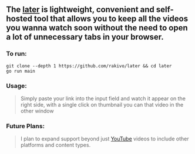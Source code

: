 ## The [later](https://github.com/rakivo/later) is lightweight, convenient and self-hosted tool that allows you to keep all the videos you wanna watch soon without the need to open a lot of unnecessary tabs in your browser.

### To run:
```shell
git clone --depth 1 https://github.com/rakivo/later && cd later
go run main
```

### Usage:
> Simply paste your link into the input field and watch it appear on the right side, with a single click on thumbnail you can that video in the other window

### Future Plans:
> I plan to expand support beyond just [YouTube](https://www.youtube.com/) videos to include other platforms and content types.

